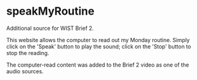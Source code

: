 # speakMyRoutine

Additional source for WIST Brief 2.

This website allows the computer to read out my Monday routine. Simply click on the 'Speak' button to play the sound; click on the 'Stop' button to stop the reading.

The computer-read content was added to the Brief 2 video as one of the audio sources.
